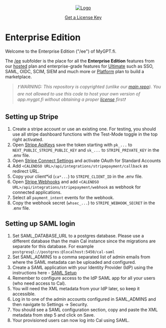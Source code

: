 <!-- PROJECT LOGO -->
<div align="center">
  <a href="https://mygpt.fi/enterprise">
    <img src="https://user-images.githubusercontent.com/8019099/133430653-24422d2a-3c8d-4052-9ad6-0580597151ee.png" alt="Logo">
  </a>
  
  <a href="https://console.mygpt.fi/">Get a License Key</a>
</div>

# Enterprise Edition

Welcome to the Enterprise Edition ("/ee") of MyGPT.fi.

The [/ee](https://github.com/calcom/mygpt.fi/tree/main/packages/features/ee) subfolder is the place for all the **Enterprise Edition** features from our [hosted](https://mygpt.fi/pricing) plan and enterprise-grade features for [Ultimate](https://mygpt.fi/ultimate) such as SSO, SAML, OIDC, SCIM, SIEM and much more or [Platform](https://mygpt.fi/platform) plan to build a marketplace.

> _❗ WARNING: This repository is copyrighted (unlike our [main repo](https://github.com/calcom/mygpt.fi)). You are not allowed to use this code to host your own version of app.mygpt.fi without obtaining a proper [license](https://console.mygpt.fi/) first❗_

## Setting up Stripe

1. Create a stripe account or use an existing one. For testing, you should use all stripe dashboard functions with the Test-Mode toggle in the top right activated.
2. Open [Stripe ApiKeys](https://dashboard.stripe.com/apikeys) save the token starting with `pk_...` to `NEXT_PUBLIC_STRIPE_PUBLIC_KEY` and `sk_...` to `STRIPE_PRIVATE_KEY` in the .env file.
3. Open [Stripe Connect Settings](https://dashboard.stripe.com/settings/connect) and activate OAuth for Standard Accounts
4. Add `<CALENDSO URL>/api/integrations/stripepayment/callback` as redirect URL.
5. Copy your client*id (`ca*...`) to `STRIPE_CLIENT_ID` in the .env file.
6. Open [Stripe Webhooks](https://dashboard.stripe.com/webhooks) and add `<CALENDSO URL>/api/integrations/stripepayment/webhook` as webhook for connected applications.
7. Select all `payment_intent` events for the webhook.
8. Copy the webhook secret (`whsec_...`) to `STRIPE_WEBHOOK_SECRET` in the .env file.

## Setting up SAML login

1. Set SAML_DATABASE_URL to a postgres database. Please use a different database than the main Cal instance since the migrations are separate for this database. For example `postgresql://postgres:@localhost:5450/cal-saml`
2. Set SAML_ADMINS to a comma separated list of admin emails from where the SAML metadata can be uploaded and configured.
3. Create a SAML application with your Identity Provider (IdP) using the instructions here - [SAML Setup](../../apps/web/docs/saml-setup.md)
4. Remember to configure access to the IdP SAML app for all your users (who need access to Cal).
5. You will need the XML metadata from your IdP later, so keep it accessible.
6. Log in to one of the admin accounts configured in SAML_ADMINS and then navigate to Settings -> Security.
7. You should see a SAML configuration section, copy and paste the XML metadata from step 5 and click on Save.
8. Your provisioned users can now log into Cal using SAML.
